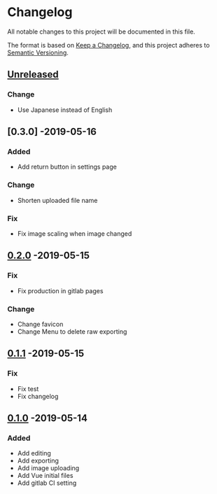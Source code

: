 # Changelog
All notable changes to this project will be documented in this file.

The format is based on [Keep a Changelog](https://keepachangelog.com/en/1.0.0/),
and this project adheres to [Semantic Versioning](https://semver.org/spec/v2.0.0.html).

## [Unreleased]
### Change
- Use Japanese instead of English

## [0.3.0] -2019-05-16
### Added
- Add return button in settings page

### Change
- Shorten uploaded file name

### Fix
- Fix image scaling when image changed

## [0.2.0] -2019-05-15
### Fix
- Fix production in gitlab pages

### Change
- Change favicon
- Change Menu to delete raw exporting

## [0.1.1] -2019-05-15
### Fix
- Fix test
- Fix changelog

## [0.1.0] -2019-05-14
### Added
- Add editing
- Add exporting
- Add image uploading
- Add Vue initial files
- Add gitlab CI setting

[Unreleased]: https://github.com/sankaku-deltalab/ghost-town-asymmetrix/compare/0.2.0...HEAD
[0.2.0]: https://github.com/sankaku-deltalab/ghost-town-asymmetrix/compare/0.1.1...0.2.0
[0.1.1]: https://github.com/sankaku-deltalab/ghost-town-asymmetrix/compare/0.1.0...0.1.1
[0.1.0]: https://github.com/sankaku-deltalab/ghost-town-asymmetrix/releases/tag/0.1.0
